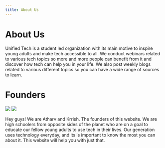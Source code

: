 ```yaml
---
title: About Us
---
```

# About Us

Unified Tech is a student led organization with its main motive to inspire young adults and make tech accessible to all. We conduct webinars related to various tech topics so more and more people can benefit from it and discover how tech can help you in your life. We also post weekly blogs related to various different topics so you can have a wide range of sources to learn. 

# Founders
![](https://static.wixstatic.com/media/c81993_a5a3225b64bd4893981445f04315b190~mv2.png/v1/fill/w_246,h_246,al_c,q_85,usm_0.66_1.00_0.01/IMG_3847_PNG.webp)
![](https://static.wixstatic.com/media/d3416d_e94a7a2a9cef45ef9df195b5e9c0b7ce~mv2.png/v1/fill/w_258,h_264,al_c,q_85,usm_0.66_1.00_0.01/DoOh7DLVsAAKeXl-2_edited.webp)


Hey guys! We are Atharv and Krrish. The founders of this website. We are high schoolers from opposite sides of the planet who are on a goal to educate our fellow young adults to use tech in their lives. Our generation uses technology everyday, and its is important to know the most you can about it. This website will help you with just that. 
